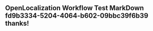 <properties
ms.topic="hero-topic"
ms.test1="hero-topic"
ms.test2="test"/>

## OpenLocalization Workflow Test MarkDown fd9b3334-5204-4064-b602-09bbc39f6b39 thanks!
